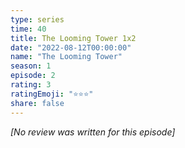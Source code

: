 ```yaml
---
type: series
time: 40
title: The Looming Tower 1x2
date: "2022-08-12T00:00:00"
name: "The Looming Tower"
season: 1
episode: 2
rating: 3
ratingEmoji: "⭐️⭐️⭐️"
share: false
---
```


*[No review was written for this episode]*